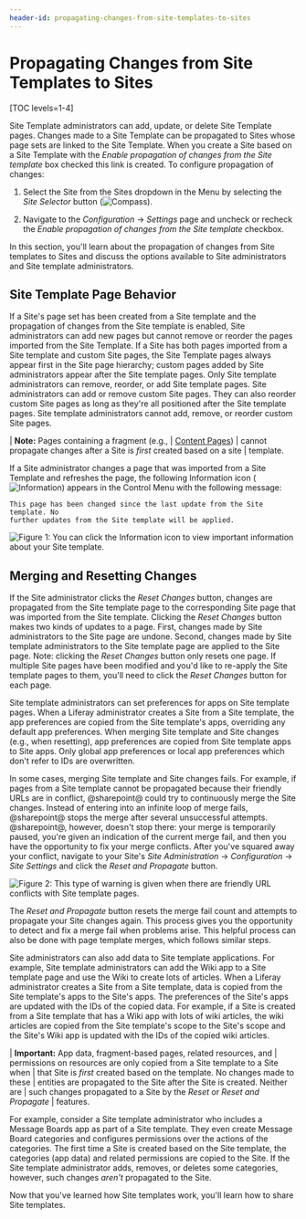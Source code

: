```yaml
---
header-id: propagating-changes-from-site-templates-to-sites
---
```


# Propagating Changes from Site Templates to Sites

[TOC levels=1-4]

Site Template administrators can add, update, or delete Site Template pages.
Changes made to a Site Template can be propagated to Sites whose page sets are
linked to the Site Template. When you create a Site based on a Site Template
with the *Enable propagation of changes from the Site template* box checked this
link is created. To configure propagation of changes:

1.  Select the Site from the Sites dropdown in the Menu by selecting the
    *Site Selector* button (![Compass](../../../../images/icon-compass.png)). 
 
2.  Navigate to the *Configuration* &rarr; *Settings* page and uncheck or 
    recheck the *Enable propagation of changes from the Site template* checkbox.
 
In this section, you'll learn about the propagation of changes from Site 
templates to Sites and discuss the options available to Site administrators and 
Site template administrators.

## Site Template Page Behavior

If a Site's page set has been created from a Site template and the propagation
of changes from the Site template is enabled, Site administrators can add new
pages but cannot remove or reorder the pages imported from the Site Template. If
a Site has both pages imported from a Site template and custom Site pages, the
Site Template pages always appear first in the Site page hierarchy; custom pages
added by Site administrators appear after the Site template pages. Only Site
template administrators can remove, reorder, or add Site template pages. Site
administrators can add or remove custom Site pages. They can also reorder custom
Site pages as long as they're all positioned after the Site template pages. Site
template administrators cannot add, remove, or reorder custom Site pages.

| **Note:** Pages containing a fragment (e.g., 
| [Content Pages](/docs/7-2/user/-/knowledge_base/u/creating-content-pages))
| cannot propagate changes after a Site is *first* created based on a site
| template.

If a Site administrator changes a page that was imported from a Site Template
and refreshes the page, the following Information icon
(![Information](../../../../images/icon-control-menu-information.png)) appears 
in the Control Menu with the following message:

    This page has been changed since the last update from the Site template. No
    further updates from the Site template will be applied.

![Figure 1: You can click the Information icon to view important information about your Site template.](../../../../images/site-template-update-message.png)

## Merging and Resetting Changes

If the Site administrator clicks the *Reset Changes* button, changes are
propagated from the Site template page to the corresponding Site page that was
imported from the Site template. Clicking the *Reset Changes* button makes two
kinds of updates to a page. First, changes made by Site administrators to the
Site page are undone. Second, changes made by Site template administrators to
the Site template page are applied to the Site page. Note: clicking the *Reset
Changes* button only resets one page. If multiple Site pages have been modified
and you'd like to re-apply the Site template pages to them, you'll need to click
the *Reset Changes* button for each page.

Site template administrators can set preferences for apps on Site template
pages. When a Liferay administrator creates a Site from a Site template, the app
preferences are copied from the Site template's apps, overriding any default app
preferences. When merging Site template and Site changes (e.g., when resetting),
app preferences are copied from Site template apps to Site apps. Only global app
preferences or local app preferences which don't refer to IDs are overwritten.

In some cases, merging Site template and Site changes fails. For example, if
pages from a Site template cannot be propagated because their friendly URLs are
in conflict, @sharepoint@ could try to continuously merge the Site changes. Instead
of entering into an infinite loop of merge fails, @sharepoint@ stops the merge
after several unsuccessful attempts. @sharepoint@, however, doesn't stop there:
your merge is temporarily paused, you're given an indication of the current
merge fail, and then you have the opportunity to fix your merge conflicts. After
you've squared away your conflict, navigate to your Site's *Site Administration*
&rarr; *Configuration* &rarr; *Site Settings* and click the *Reset and
Propagate* button.

![Figure 2: This type of warning is given when there are friendly URL conflicts with Site template pages.](../../../../images/friendly-url-propagation-failure.png)

The *Reset and Propagate* button resets the merge fail count and attempts to
propagate your Site changes again. This process gives you the opportunity to
detect and fix a merge fail when problems arise. This helpful process can also
be done with page template merges, which follows similar steps.

Site administrators can also add data to Site template applications. For
example, Site template administrators can add the Wiki app to a Site template
page and use the Wiki to create lots of articles. When a Liferay administrator
creates a Site from a Site template, data is copied from the Site template's
apps to the Site's apps. The preferences of the Site's apps are updated with the
IDs of the copied data. For example, if a Site is created from a Site template
that has a Wiki app with lots of wiki articles, the wiki articles are copied
from the Site template's scope to the Site's scope and the Site's Wiki app is
updated with the IDs of the copied wiki articles.

| **Important:** App data, fragment-based pages, related resources, and
| permissions on resources are only copied from a Site template to a Site when
| that Site is *first* created based on the template. No changes made to these
| entities are propagated to the Site after the Site is created. Neither are
| such changes propagated to a Site by the *Reset* or *Reset and Propagate*
| features.

For example, consider a Site template administrator who includes a Message
Boards app as part of a Site template. They even create Message Board
categories and configures permissions over the actions of the categories. The
first time a Site is created based on the Site template, the categories (app
data) and related permissions are copied to the Site. If the Site template
administrator adds, removes, or deletes some categories, however, such changes
*aren't* propagated to the Site. 

Now that you've learned how Site templates work, you'll learn how to share Site
templates. 
